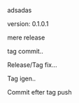 adsadas

version: 0.1.0.1

mere release

tag commit..

Release/Tag fix...

Tag igen..

Commit efter tag push